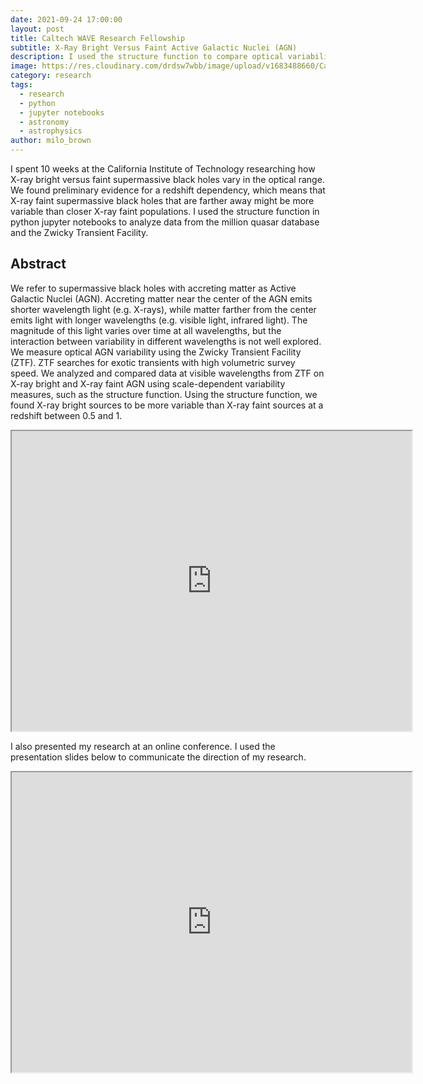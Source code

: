 ```yaml
---
date: 2021-09-24 17:00:00
layout: post
title: Caltech WAVE Research Fellowship
subtitle: X-Ray Bright Versus Faint Active Galactic Nuclei (AGN)
description: I used the structure function to compare optical variability of x-ray bright versus faint supermassive black holes at Caltech for 10 weeks!
image: https://res.cloudinary.com/drdsw7wbb/image/upload/v1683488660/Caltech_Bear_i6s9jg.jpg
category: research
tags:
  - research
  - python
  - jupyter notebooks
  - astronomy
  - astrophysics
author: milo_brown
---
```

I spent 10 weeks at the California Institute of Technology researching how X-ray bright versus faint supermassive black holes vary in the optical range. We found preliminary evidence for a redshift dependency, which means that X-ray faint supermassive black holes that are farther away might be more variable than closer X-ray faint populations. I used the structure function in python jupyter notebooks to analyze data from the million quasar database and the Zwicky Transient Facility. 

## Abstract
We refer to supermassive black holes with accreting matter as Active Galactic Nuclei (AGN). Accreting matter near the center of the AGN emits shorter wavelength light (e.g. X-rays), while matter farther from the center emits light with longer wavelengths (e.g. visible light, infrared light). The magnitude of this light varies over time at all wavelengths, but the interaction between variability in different wavelengths is not well explored. We measure optical AGN variability using the Zwicky Transient Facility (ZTF). ZTF searches for exotic transients with high volumetric survey speed. We analyzed and compared data at visible wavelengths from ZTF on X-ray bright and X-ray faint AGN using scale-dependent variability measures, such as the structure function. Using the structure function, we found X-ray bright sources to be more variable than X-ray faint sources at a redshift between 0.5 and 1.

<iframe src="https://drive.google.com/file/d/19TP1tmsy-14ZpJ2Nb9zNR2NylxMR583K/preview" width="640" height="480" allow="autoplay"></iframe>


I also presented my research at an online conference. I used the presentation slides below to communicate the direction of my research. 

<iframe src="https://drive.google.com/file/d/1ZSvvlphgrgHuYld8UbITIXnnNYJlbMJW/preview" width="640" height="480" allow="autoplay"></iframe>

